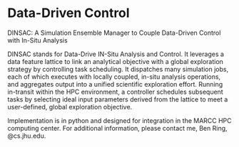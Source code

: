 # Data-Driven Control

DINSAC: A Simulation Ensemble Manager to Couple Data-Driven Control with In-Situ Analysis

DINSAC stands for Data-Drive IN-Situ Analysis and Control. It leverages a data feature lattice to link an analytical objective with a global exploration strategy by controlling task scheduling. It dispatches many simulation jobs, each of which executes with locally coupled, in-situ analysis operations, and aggregates output into a unified scientific exploration effort. Running in-transit within the HPC environment, a controller schedules subsequent tasks by selecting ideal input parameters derived from the lattice to meet a user-defined, global exploration objective.

Implementation is in python and designed for integration in the MARCC HPC computing center. For additional information, please contact me, Ben Ring, <my last name>@cs.jhu.edu.
